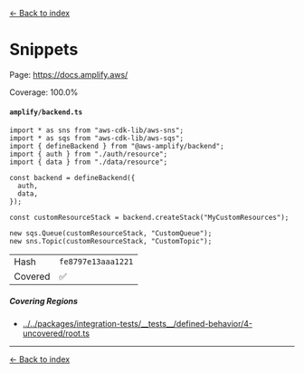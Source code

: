[<- Back to index](../docs-pages.md)

#  Snippets

Page: https://docs.amplify.aws/

Coverage: 100.0%

#### `amplify/backend.ts`

~~~
import * as sns from "aws-cdk-lib/aws-sns";
import * as sqs from "aws-cdk-lib/aws-sqs";
import { defineBackend } from "@aws-amplify/backend";
import { auth } from "./auth/resource";
import { data } from "./data/resource";

const backend = defineBackend({
  auth,
  data,
});

const customResourceStack = backend.createStack("MyCustomResources");

new sqs.Queue(customResourceStack, "CustomQueue");
new sns.Topic(customResourceStack, "CustomTopic");

~~~

| | |
| -- | -- |
| Hash | `fe8797e13aaa1221` |
| Covered | ✅ |

##### Covering Regions

- [../../packages/integration-tests/\_\_tests\_\_/defined-behavior/4-uncovered/root.ts](../../../packages/integration-tests/__tests__/defined-behavior/4-uncovered/root.ts#12)

---

[<- Back to index](../docs-pages.md)
